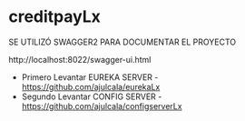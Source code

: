 # creditpayLx

SE UTILIZÓ SWAGGER2 PARA DOCUMENTAR EL PROYECTO

http://localhost:8022/swagger-ui.html
- Primero Levantar EUREKA SERVER - https://github.com/ajulcala/eurekaLx
- Segundo Levantar CONFIG SERVER - https://github.com/ajulcala/configserverLx
